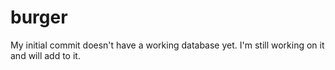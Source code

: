 # burger
My initial commit doesn't have a working database yet. I'm still working on it and will add to it.